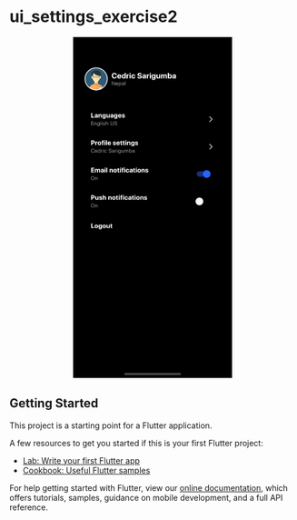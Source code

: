 # ui_settings_exercise2

<p align="center">
  <img src="https://raw.githubusercontent.com/csarigumba/flutter/master/ui_settings_exercise2/screenshot.png" width="280" height="600">
</p>

## Getting Started

This project is a starting point for a Flutter application.

A few resources to get you started if this is your first Flutter project:

- [Lab: Write your first Flutter app](https://flutter.dev/docs/get-started/codelab)
- [Cookbook: Useful Flutter samples](https://flutter.dev/docs/cookbook)

For help getting started with Flutter, view our
[online documentation](https://flutter.dev/docs), which offers tutorials,
samples, guidance on mobile development, and a full API reference.
